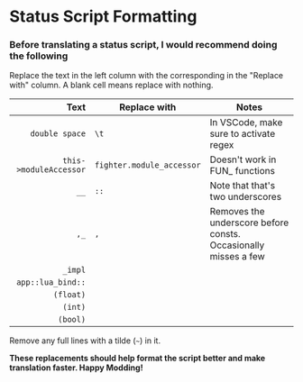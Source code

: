 # Status Script Formatting
### Before translating a status script, I would recommend doing the following 
Replace the text in the left column with the corresponding in the "Replace with" column. A blank cell means replace with nothing.

| Text | Replace with | Notes |
| ---: | --- | --- |
| `double space` | `\t` | In VSCode, make sure to activate regex |
| `this->moduleAccessor` | `fighter.module_accessor` | Doesn't work in FUN_ functions |
| `__` | `::` | Note that that's two underscores |
| `,_` | `,` | Removes the underscore before consts. Occasionally misses a few |
| `_impl` |
| `app::lua_bind::` |
| `(float)` |
| `(int)` |
| `(bool)` |

Remove any full lines with a tilde (`~`) in it.

**These replacements should help format the script better and make translation faster. Happy Modding!**

